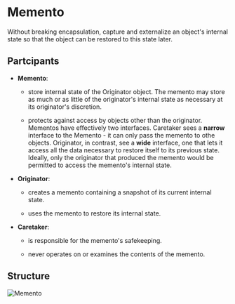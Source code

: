 # Memento

Without breaking encapsulation, capture and externalize an object's internal state so that the object can be restored to this state later.

## Partcipants

* __Memento__:
  
  * store internal state of the Originator object. The memento may store as much or as little of the originator's internal state as necessary at its originator's discretion.
  
  * protects against access by objects other than the originator. Mementos have effectively two interfaces. Caretaker sees a **narrow** interface to the Memento - it can only pass the memento to othe objects. Originator, in contrast, see a **wide** interface, one that lets it access all the data necessary to restore itself to its previous state. Ideally, only the originator that produced the memento would be permitted to access the memento's internal state.

* __Originator__:

  * creates a memento containing a snapshot of its current internal state.
  
  * uses the memento to restore its internal state.

* __Caretaker__:

  * is responsible for the memento's safekeeping.
  
  * never operates on or examines the contents of the memento.

## Structure

![Memento](https://raw.githubusercontent.com/DocBrown85/design_patterns/master/images/memento.png)
